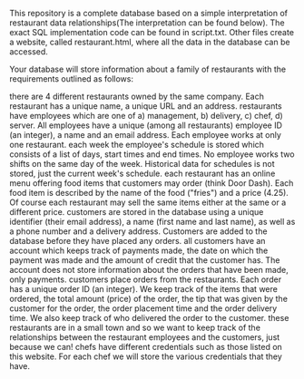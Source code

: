 This repository is a complete database based on a simple interpretation of restaurant data relationships(The interpretation can be found below).
The exact SQL implementation code can be found in script.txt.
Other files create a website, called restaurant.html, where all the data in the database can be accessed.


Your database will store information about a family of restaurants with the requirements outlined as follows:

there are 4 different restaurants owned by the same company.  Each restaurant has a unique name, a unique URL and an address.
restaurants have employees which are one of a) management, b) delivery, c) chef, d) server.  All employees have a unique (among all restaurants) employee ID (an integer), a name and an email address.   Each employee works at only one restaurant.
each week the employee's schedule is stored which consists of a list of days, start times and end times.  No employee works two shifts on the same day of the week.  Historical data for schedules is not stored, just the current week's schedule.
each restaurant has an online menu offering food items that customers may order (think Door Dash).  Each food item is described by the name of the food ("fries") and a price (4.25).  Of course each restaurant may sell the same items either at the same or a different price.
customers are stored in the database using a unique identifier (their email address), a name (first name and last name), as well as a phone number and a delivery address.  Customers are added to the database before they have placed any orders.
all customers have an account which keeps track of payments made, the date on which the payment was made and the amount of credit that the customer has.  The account does not store information about the orders that have been made, only payments.
customers place orders from the restaurants.  Each order has a unique order ID (an integer).  We keep track of the items that were ordered, the total amount (price) of the order, the tip that was given by the customer for the order, the order placement time and the order delivery time.  We also keep track of who delivered the order to the customer.
these restaurants are in a small town and so we want to keep track of the relationships between the restaurant employees and the customers, just because we can!
chefs have different credentials such as those listed on this website.  For each chef we will store the various credentials that they have.
